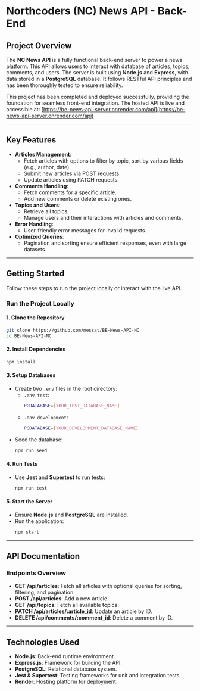 
# Northcoders (NC) News API - Back-End

## **Project Overview**

The **NC News API** is a fully functional back-end server to power a news platform. This API allows users to interact with database of articles, topics, comments, and users. The server is built using **Node.js** and **Express**, with data stored in a **PostgreSQL** database. It follows RESTful API principles and has been thoroughly tested to ensure reliability.

This project has been completed and deployed successfully, providing the foundation for seamless front-end integration. The hosted API is live and accessible at:
[https://be-news-api-server.onrender.com/api](https://be-news-api-server.onrender.com/api)

---

## **Key Features**

- **Articles Management**:
  - Fetch articles with options to filter by topic, sort by various fields (e.g., author, date).
  - Submit new articles via POST requests.
  - Update articles using PATCH requests.
- **Comments Handling**:
  - Fetch comments for a specific article.
  - Add new comments or delete existing ones.
- **Topics and Users**:
  - Retrieve all topics.
  - Manage users and their interactions with articles and comments.
- **Error Handling**:
  - User-friendly error messages for invalid requests.
- **Optimized Queries**:
  - Pagination and sorting ensure efficient responses, even with large datasets.

---

## **Getting Started**

Follow these steps to run the project locally or interact with the live API.

### **Run the Project Locally**

#### 1. **Clone the Repository**
   ```bash
   git clone https://github.com/messat/BE-News-API-NC
   cd BE-News-API-NC
   ```

#### 2. **Install Dependencies**
   ```bash
   npm install
   ```

#### 3. **Setup Databases**
   - Create two `.env` files in the root directory:
     - `.env.test`:
       ```bash
       PGDATABASE=[YOUR_TEST_DATABASE_NAME]
       ```
     - `.env.development`:
       ```bash
       PGDATABASE=[YOUR_DEVELOPMENT_DATABASE_NAME]
       ```
   - Seed the database:
     ```bash
     npm run seed
     ```

#### 4. **Run Tests**
   - Use **Jest** and **Supertest** to run tests:
     ```bash
     npm run test
     ```

#### 5. **Start the Server**
   - Ensure **Node.js** and **PostgreSQL** are installed.
   - Run the application:
     ```bash
     npm start
     ```

---


## **API Documentation**

### Endpoints Overview
- **GET /api/articles**: Fetch all articles with optional queries for sorting, filtering, and pagination.
- **POST /api/articles**: Add a new article.
- **GET /api/topics**: Fetch all available topics.
- **PATCH /api/articles/:article_id**: Update an article by ID.
- **DELETE /api/comments/:comment_id**: Delete a comment by ID.

---

## **Technologies Used**

- **Node.js**: Back-end runtime environment.
- **Express.js**: Framework for building the API.
- **PostgreSQL**: Relational database system.
- **Jest & Supertest**: Testing frameworks for unit and integration tests.
- **Render**: Hosting platform for deployment.

